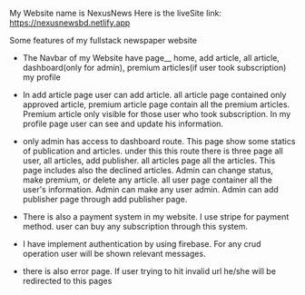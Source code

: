 My Website name is NexusNews
Here is the liveSite link: https://nexusnewsbd.netlify.app

Some features of my fullstack newspaper website
- The Navbar of my Website have page__ home, add article, all article, dashboard(only for admin), premium articles(if user took subscription) my profile

- In add article page user can add article. all article page contained only approved article, premium article page contain all the premium articles. Premium article only visible for those user who took subscription. In my profile page user can see and update his information.

- only admin has access to dashboard route. This page show some statics of publication and articles. 
under this this route there is three page all user, all articles, add publisher. all articles page all the articles. This page includes also the declined articles. Admin can change status, make premium, or delete any article. all user page container all the user's information. Admin can make any user admin. Admin can add publisher page through add publisher page.

- There is also a payment system in my website. I use stripe for payment method. user can buy any subscription through this system.

- I have implement authentication by using firebase. For any crud operation user will be shown relevant messages. 

- there is also error page. If user trying to hit invalid url he/she will be redirected to this pages
